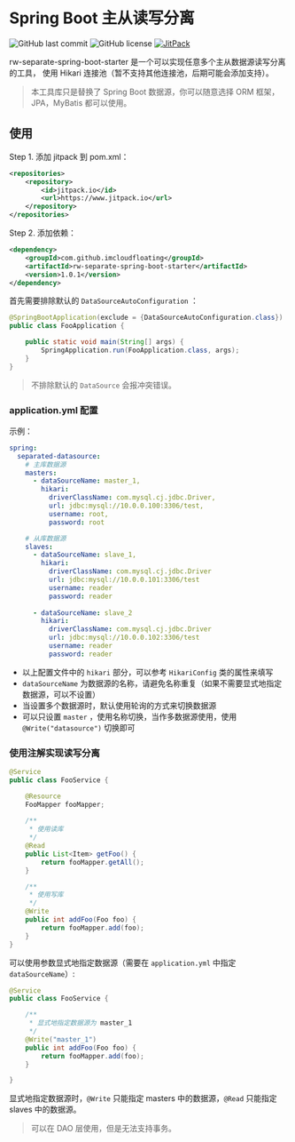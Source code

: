 # Spring Boot 主从读写分离

![GitHub last commit](https://img.shields.io/github/last-commit/imcloudfloating/rw-separate-spring-boot-starter?style=flat-square)
![GitHub license](https://img.shields.io/github/license/imcloudfloating/rw-separate-spring-boot-starter?style=flat-square)
[![JitPack](https://img.shields.io/jitpack/v/github/imcloudfloating/rw-separate-spring-boot-starter?style=flat-square)](https://jitpack.io/#imcloudfloating/rw-separate-spring-boot-starter)

rw-separate-spring-boot-starter 是一个可以实现任意多个主从数据源读写分离的工具，
使用 Hikari 连接池（暂不支持其他连接池，后期可能会添加支持）。

> 本工具库只是替换了 Spring Boot 数据源，你可以随意选择 ORM 框架，JPA，MyBatis 都可以使用。

## 使用

Step 1. 添加 jitpack 到 pom.xml：

```xml
<repositories>
    <repository>
        <id>jitpack.io</id>
        <url>https://www.jitpack.io</url>
    </repository>
</repositories>
```

Step 2. 添加依赖：

```xml
<dependency>
    <groupId>com.github.imcloudfloating</groupId>
    <artifactId>rw-separate-spring-boot-starter</artifactId>
    <version>1.0.1</version>
</dependency>
```

首先需要排除默认的 `DataSourceAutoConfiguration` ：

```java
@SpringBootApplication(exclude = {DataSourceAutoConfiguration.class})
public class FooApplication {

    public static void main(String[] args) {
        SpringApplication.run(FooApplication.class, args);
    }
}
```

> 不排除默认的 `DataSource` 会报冲突错误。

### application.yml 配置

示例：

```yaml
spring:
  separated-datasource:
    # 主库数据源
    masters:
      - dataSourceName: master_1,
        hikari:
          driverClassName: com.mysql.cj.jdbc.Driver,
          url: jdbc:mysql://10.0.0.100:3306/test,
          username: root,
          password: root

    # 从库数据源
    slaves:
      - dataSourceName: slave_1,
        hikari:
          driverClassName: com.mysql.cj.jdbc.Driver
          url: jdbc:mysql://10.0.0.101:3306/test
          username: reader
          password: reader
    
      - dataSourceName: slave_2
        hikari:
          driverClassName: com.mysql.cj.jdbc.Driver
          url: jdbc:mysql://10.0.0.102:3306/test
          username: reader
          password: reader
```

- 以上配置文件中的 `hikari` 部分，可以参考 `HikariConfig` 类的属性来填写
- `dataSourceName` 为数据源的名称，请避免名称重复（如果不需要显式地指定数据源，可以不设置）
- 当设置多个数据源时，默认使用轮询的方式来切换数据源
- 可以只设置 `master` ，使用名称切换，当作多数据源使用，使用 `@Write("datasource")` 切换即可

### 使用注解实现读写分离

```java
@Service
public class FooService {

    @Resource
    FooMapper fooMapper;
    
    /**
     * 使用读库
     */
    @Read
    public List<Item> getFoo() {
        return fooMapper.getAll();
    }

    /**
     * 使用写库
     */
    @Write
    public int addFoo(Foo foo) {
        return fooMapper.add(foo);
    }
}
```

可以使用参数显式地指定数据源（需要在 `application.yml` 中指定 `dataSourceName`）:

```java
@Service
public class FooService {

    /**
     * 显式地指定数据源为 master_1
     */
    @Write("master_1")
    public int addFoo(Foo foo) {
        return fooMapper.add(foo);
    }

}
```

显式地指定数据源时，`@Write` 只能指定 masters 中的数据源，`@Read` 只能指定 slaves 中的数据源。

> 可以在 DAO 层使用，但是无法支持事务。
